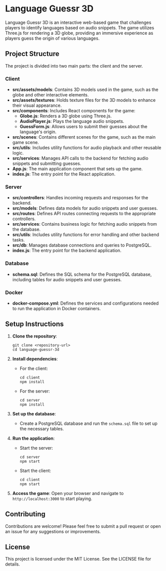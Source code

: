 # Language Guessr 3D

Language Guessr 3D is an interactive web-based game that challenges players to identify languages based on audio snippets. The game utilizes Three.js for rendering a 3D globe, providing an immersive experience as players guess the origin of various languages.

## Project Structure

The project is divided into two main parts: the client and the server.

### Client

- **src/assets/models**: Contains 3D models used in the game, such as the globe and other interactive elements.
- **src/assets/textures**: Holds texture files for the 3D models to enhance their visual appearance.
- **src/components**: Includes React components for the game:
  - **Globe.js**: Renders a 3D globe using Three.js.
  - **AudioPlayer.js**: Plays the language audio snippets.
  - **GuessForm.js**: Allows users to submit their guesses about the language's origin.
- **src/scenes**: Contains different scenes for the game, such as the main game scene.
- **src/utils**: Includes utility functions for audio playback and other reusable logic.
- **src/services**: Manages API calls to the backend for fetching audio snippets and submitting guesses.
- **App.js**: The main application component that sets up the game.
- **index.js**: The entry point for the React application.

### Server

- **src/controllers**: Handles incoming requests and responses for the backend.
- **src/models**: Defines data models for audio snippets and user guesses.
- **src/routes**: Defines API routes connecting requests to the appropriate controllers.
- **src/services**: Contains business logic for fetching audio snippets from the database.
- **src/utils**: Includes utility functions for error handling and other backend tasks.
- **src/db**: Manages database connections and queries to PostgreSQL.
- **index.js**: The entry point for the backend application.

### Database

- **schema.sql**: Defines the SQL schema for the PostgreSQL database, including tables for audio snippets and user guesses.

### Docker

- **docker-compose.yml**: Defines the services and configurations needed to run the application in Docker containers.

## Setup Instructions

1. **Clone the repository**: 
   ```
   git clone <repository-url>
   cd language-guessr-3d
   ```

2. **Install dependencies**:
   - For the client:
     ```
     cd client
     npm install
     ```
   - For the server:
     ```
     cd server
     npm install
     ```

3. **Set up the database**:
   - Create a PostgreSQL database and run the `schema.sql` file to set up the necessary tables.

4. **Run the application**:
   - Start the server:
     ```
     cd server
     npm start
     ```
   - Start the client:
     ```
     cd client
     npm start
     ```

5. **Access the game**: Open your browser and navigate to `http://localhost:3000` to start playing.

## Contributing

Contributions are welcome! Please feel free to submit a pull request or open an issue for any suggestions or improvements.

## License

This project is licensed under the MIT License. See the LICENSE file for details.